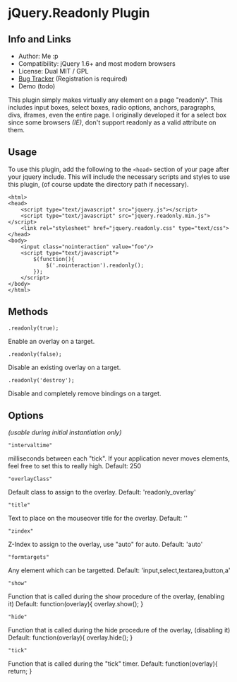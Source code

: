 # jQuery.Readonly Plugin

## Info and Links

* Author: Me :p
* Compatibility: jQuery 1.6+ and most modern browsers
* License: Dual MIT / GPL
* [Bug Tracker](https://bugs.powelltechs.com/redmine/projects/jquery-readonly) (Registration is required)
* Demo (todo)

This plugin simply makes virtually any element on a page "readonly".  This includes input boxes, select boxes, radio options, anchors, paragraphs, divs, iframes, even the entire page.  I originally developed it for a select box since some browsers _(IE)_, don't support readonly as a valid attribute on them.

## Usage

To use this plugin, add the following to the `<head>` section of your page after your jquery include.
This will include the necessary scripts and styles to use this plugin, (of course update the directory path if necessary).
	
	<html>
	<head>
		<script type="text/javascript" src="jquery.js"></script>
		<script type="text/javascript" src="jquery.readonly.min.js"></script>
		<link rel="stylesheet" href="jquery.readonly.css" type="text/css">
	</head>
	<body>
		<input class="nointeraction" value="foo"/>
		<script type="text/javascript">
			$(function(){
				$('.nointeraction').readonly();
			});
		</script>
	</body>
	</html>


## Methods

	.readonly(true);

Enable an overlay on a target.

	.readonly(false);

Disable an existing overlay on a target.

	.readonly('destroy');

Disable and completely remove bindings on a target.


## Options 
_(usable during initial instantiation only)_

	"intervaltime"

milliseconds between each "tick".  If your application never moves elements, feel free to set this to really high.
Default: 250

	"overlayClass"

Default class to assign to the overlay.
Default: 'readonly_overlay'

	"title"

Text to place on the mouseover title for the overlay.
Default: ''

	"zindex"

Z-Index to assign to the overlay, use "auto" for auto.
Default: 'auto'

	"formtargets"

Any element which can be targetted.
Default: 'input,select,textarea,button,a'

	"show"

Function that is called during the show procedure of the overlay, (enabling it)
Default: function(overlay){
	overlay.show();
}

	"hide"

Function that is called during the hide procedure of the overlay, (disabling it)
Default: function(overlay){
	overlay.hide();
}

	"tick"

Function that is called during the "tick" timer.
Default: function(overlay){
	return;
}
